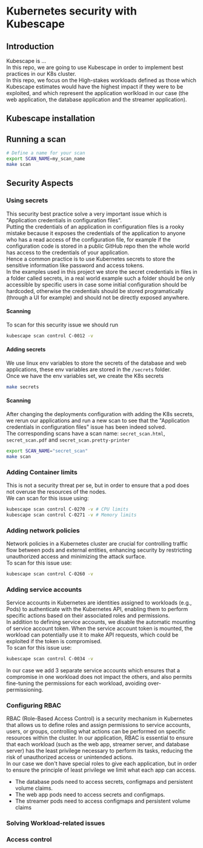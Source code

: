 # Kubernetes security with Kubescape
## Introduction
Kubescape is ...  
In this repo, we are going to use Kubescape in order to implement best practices in our K8s cluster.  
In this repo, we focus on the High-stakes workloads defined as those which Kubescape estimates would have the highest impact if they were to be exploited, and which represent the application worlkload in our case (the web application, the database application and the streamer application).
## Kubescape installation
## Running a scan
```bash
# Define a name for your scan
export SCAN_NAME=my_scan_name
make scan
```
## Security Aspects
### Using secrets
This security best practice solve a very important issue which is "Application credentials in configuration files".  
Putting the credentials of an application in configuration files is a rooky mistake because it exposes the credentials of the application to anyone who has a read access of the configuration file, for example if the configuration code is stored in a public GitHub repo then the whole world has access to the credentials of your application.  
Hence a common practice is to use Kubernetes secrets to store the sensitive information like password and access tokens.  
In the examples used in this project we store the secret credentials in files in a folder called secrets, in a real world example such a folder should be only accessible by specific users in case some initial configuration should be hardcoded, otherwise the credentials should be stored programatically (through a UI for example) and should not be directly exposed anywhere.  
#### Scanning
To scan for this security issue we should run
```bash
kubescape scan control C-0012 -v
```
#### Adding secrets
We use linux env variables to store the secrets of the database and web applications, these env variables are stored in the `/secrets` folder.  
Once we have the env variables set, we create the K8s secrets
```bash
make secrets
```
#### Scanning
After changing the deployments configuration with adding the K8s secrets, we rerun our applications and run a new scan to see that the "Application credentials in configuration files" issue has been indeed solved.  
The corresponding scans have a scan name: `secret_scan.html`, `secret_scan.pdf` and `secret_scan.pretty-printer`
```bash
export SCAN_NAME="secret_scan"
make scan
```
### Adding Container limits
This is not a security threat per se, but in order to ensure that a pod does not overuse the resources of the nodes.  
We can scan for this issue using:
```bash
kubescape scan control C-0270 -v # CPU limits
kubescape scan control C-0271 -v # Memory limits
```
### Adding network policies
Network policies in a Kubernetes cluster are crucial for controlling traffic flow between pods and external entities, enhancing security by restricting unauthorized access and minimizing the attack surface.  
To scan for this issue use:
```bash
kubescape scan control C-0260 -v
```
### Adding service accounts
Service accounts in Kubernetes are identities assigned to workloads (e.g., Pods) to authenticate with the Kubernetes API, enabling them to perform specific actions based on their associated roles and permissions.  
In addition to defining service accounts, we disable the automatic mounting of service account token. When the service account token is mounted, the workload can potentially use it to make API requests, which could be exploited if the token is compromised.  
To scan for this issue use:
```bash
kubescape scan control C-0034 -v
```
In our case we add 3 separate service accounts which ensures that a compromise in one workload does not impact the others, and also permits fine-tuning the permissions for each workload, avoiding over-permissioning.
### Configuring RBAC
RBAC (Role-Based Access Control) is a security mechanism in Kubernetes that allows us to define roles and assign permissions to service accounts, users, or groups, controlling what actions can be performed on specific resources within the cluster. In our application, RBAC is essential to ensure that each workload (such as the web app, streamer server, and database server) has the least privilege necessary to perform its tasks, reducing the risk of unauthorized access or unintended actions.  
In our case we don't have special roles to give each application, but in order to ensure the principle of least privilege we limit what each app can access.  
- The database pods need to access secrets, configmaps and persistent volume claims.  
- The web app pods need to access secrets and configmaps.  
- The streamer pods need to access configmaps and persistent volume claims
### Solving Workload-related issues
### Access control
